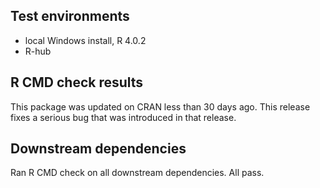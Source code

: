 ## Test environments

* local Windows install, R 4.0.2
* R-hub

## R CMD check results

This package was updated on CRAN less than 30 days ago. This release fixes a
serious bug that was introduced in that release.

## Downstream dependencies

Ran R CMD check on all downstream dependencies. All pass.


